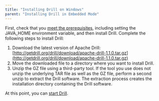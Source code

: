 ```yaml
---
title: "Installing Drill on Windows"
parent: "Installing Drill in Embedded Mode"
---
```

First, check that you [meet the prerequisites]({{site.baseurl}}/docs/embedded-mode-prerequisites), including setting the JAVA_HOME environment variable, and then install Drill. Complete the following steps to install Drill:

1. Download the latest version of Apache Drill:  [http://getdrill.org/drill/download/apache-drill-1.1.0.tar.gz](http://getdrill.org/drill/download/apache-drill-1.1.0.tar.gz)
2. Move the downloaded file to a directory where you want to install Drill.
3. Unzip the GZ file using a third-party tool. If the tool you use does not unzip the underlying TAR file as well as the GZ file, perform a second unzip to extract the Drill software. The extraction process creates the installation directory containing the Drill software. 

At this point, you can [start Drill]({{site.baseurl}}/docs/starting-drill-on-windows). 